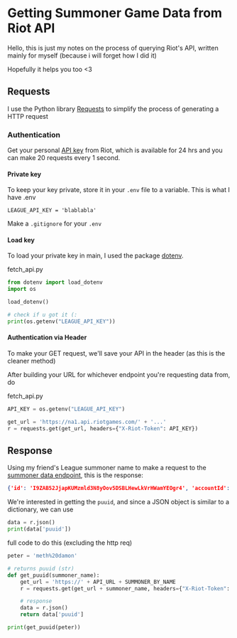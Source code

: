 # Getting Summoner Game Data from Riot API
Hello, this is just my notes on the process of querying Riot's API, written mainly for myself (because i will forget how I did it)

Hopefully it helps you too <3
## Requests
I use the Python library [Requests](https://docs.python-requests.org/en/latest/user/quickstart/#make-a-request) to simplify the process of generating a HTTP request 
### Authentication
Get your personal [API key](https://developer.riotgames.com/) from Riot, which is available for 24 hrs and you can make 20 requests every 1 second.

#### Private key
To keep your key private, store it in your `.env` file to a variable. This is what I have
.env
```
LEAGUE_API_KEY = 'blablabla'
```

Make a `.gitignore` for your `.env`

#### Load key
To load your private key in main, I used the package [dotenv](https://github.com/theskumar/python-dotenv).

fetch_api.py
```python
from dotenv import load_dotenv
import os

load_dotenv()

# check if u got it (:
print(os.getenv("LEAGUE_API_KEY"))
```

#### Authentication via Header
To make your GET request, we'll save your API in the header (as this is the cleaner method)

After building your URL for whichever endpoint you're requesting data from, do

fetch_api.py
```python
API_KEY = os.getenv("LEAGUE_API_KEY")

get_url = 'https://na1.api.riotgames.com/' + '...'
r = requests.get(get_url, headers={"X-Riot-Token": API_KEY})
```

## Response
Using my friend's League summoner name to make a request to the [summoner data endpoint](https://developer.riotgames.com/apis#summoner-v4/GET_getBySummonerName), this is the response:
```json
{'id': 'I9ZAB52JjapKUMzmld3N8yOov5DSBLHewLkVrHWamYEOgr4', 'accountId': 'wiTZRja9FYdgOI2ZZ_CkmxLKQg2CdgjCegCtXb99sf93Pg', 'puuid': '-oXMqiG7Iz4jfAcbhR09AeP44KvBCtL9cEejVh-adG5LlQ0PEQFLJSwJV0Xk7upjLNKm5l3fygLhWA', 'name': 'Meth Damon', 'profileIconId': 3810, 'revisionDate': 1645866430000, 'summonerLevel': 241}
```

We're interested in getting the `puuid`, and since a JSON object is similar to a dictionary, we can use
```python
data = r.json()
print(data['puuid'])
```

full code to do this (excluding the http req)
```python
peter = 'meth%20damon'

# returns puuid (str)
def get_puuid(summoner_name):
	get_url = 'https://' + API_URL + SUMMONER_BY_NAME
	r = requests.get(get_url + summoner_name, headers={"X-Riot-Token": API_KEY})

	# response
	data = r.json()
	return data['puuid']

print(get_puuid(peter))
```

